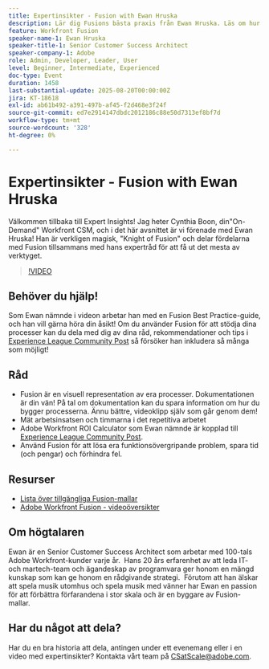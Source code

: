 ```yaml
---
title: Expertinsikter - Fusion with Ewan Hruska
description: Lär dig Fusions bästa praxis från Ewan Hruska. Läs om hur du effektivt kan dokumentera, optimera och skala arbetsflöden med Adobe Workfront Fusion.
feature: Workfront Fusion
speaker-name-1: Ewan Hruska
speaker-title-1: Senior Customer Success Architect
speaker-company-1: Adobe
role: Admin, Developer, Leader, User
level: Beginner, Intermediate, Experienced
doc-type: Event
duration: 1458
last-substantial-update: 2025-08-20T00:00:00Z
jira: KT-18618
exl-id: ab61b492-a391-497b-af45-f2d468e3f24f
source-git-commit: ed7e2914147dbdc2012186c88e50d7313ef8bf7d
workflow-type: tm+mt
source-wordcount: '328'
ht-degree: 0%

---
```


# Expertinsikter - Fusion with Ewan Hruska

Välkommen tillbaka till Expert Insights!  Jag heter Cynthia Boon, din&quot;On-Demand&quot; Workfront CSM, och i det här avsnittet är vi förenade med Ewan Hruska! Han är verkligen magisk, &quot;Knight of Fusion&quot; och delar fördelarna med Fusion tillsammans med hans expertråd för att få ut det mesta av verktyget.

>[!VIDEO](https://video.tv.adobe.com/v/3469896/?learn=on&enablevpops)

## Behöver du hjälp!

Som Ewan nämnde i videon arbetar han med en Fusion Best Practice-guide, och han vill gärna höra din åsikt!  Om du använder Fusion för att stödja dina processer kan du dela med dig av dina råd, rekommendationer och tips i [Experience League Community Post](https://experienceleaguecommunities.adobe.com/t5/workfront-discussions/video-february-2024-workfront-expert-insights-fusion-with-ewan/td-p/657114) så försöker han inkludera så många som möjligt!

## Råd

* Fusion är en visuell representation av era processer. Dokumentationen är din vän! På tal om dokumentation kan du spara information om hur du bygger processerna.  Ännu bättre, videoklipp själv som går genom dem!
* Mät arbetsinsatsen och timmarna i det repetitiva arbetet
* Adobe Workfront ROI Calculator som Ewan nämnde är kopplad till [Experience League Community Post](https://experienceleaguecommunities.adobe.com/t5/workfront-discussions/video-february-2024-workfront-expert-insights-fusion-with-ewan/td-p/657114).
* Använd Fusion för att lösa era funktionsövergripande problem, spara tid (och pengar) och förhindra fel.

## Resurser

* [Lista över tillgängliga Fusion-mallar](https://experienceleague.adobe.com/docs/workfront/using/adobe-workfront-fusion/scenarios-in-fusion/fusion-scenario-templates/currently-available-fusion-templates.html?lang=en)
* [Adobe Workfront Fusion - videoöversikter](https://experienceleague.adobe.com/docs/workfront/using/adobe-workfront-fusion/get-started-with-workfront-fusion/fusion-basics-videos.html?lang=en)

## Om högtalaren

Ewan är en Senior Customer Success Architect som arbetar med 100-tals Adobe Workfront-kunder varje år.  Hans 20 års erfarenhet av att leda IT- och martech-team och ägandeskap av programvara ger honom en mängd kunskap som kan ge honom en rådgivande strategi.  Förutom att han älskar att spela musik utomhus och spela musik med vänner har Ewan en passion för att förbättra förfarandena i stor skala och är en byggare av Fusion-mallar.

## Har du något att dela?

Har du en bra historia att dela, antingen under ett evenemang eller i en video med expertinsikter? Kontakta vårt team på [CSatScale@adobe.com](mailto:CSatScale@adobe.com).
